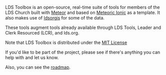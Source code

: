 LDS Toolbox is an open-source, real-time suite of tools for members of the LDS Church built with [Meteor](http://meteor.com) and based on [Meteoric Ionic](https://github.com/meteoric/meteor-ionic) as a template.  It also makes use of [ldsorgjs](https://github.com/LDSorg/ldsorgjs) for some of the data.

These tools augment tools already available through LDS Tools, Leader and Clerk Resourced (LCR), and lds.org.

Note that LDS Toolbox is distributed under the [MIT License](http://opensource.org/licenses/MIT)

If you'd like to be part of the project, please see if there's anything you can help with and let us know.

Also, you can see the [roadmap](https://github.com/mrn3/ldstoolbox/blob/master/Roadmap.md).
